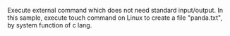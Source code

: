 Execute external command which does not need standard input/output. 
In this sample, execute touch command on Linux to create a file "panda.txt", by system function of c lang. 
